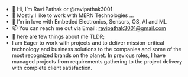- 👋 Hi, I’m Ravi Pathak or @ravipathak3001
- 🌱 Mostly I like to work with MERN Technologies ...
- 💞️ I’m in love with Embeded Electronics, Sensors, OS, AI and ML
- 📫 You can reach me out via Email: ravipathak3001@gmail.com
- 👀 here are few things about me TLDR;
- I am Eager to work with projects and to deliver mission-critical technology and business solutions to the companies and some of the most recognized brands on the planet. In previous roles, I have managed projects from requirements gathering to the project delivery with complete client satisfaction.


<!---
ravipathak3001/ravipathak3001 is a ✨ special ✨ repository because its `README.md` (this file) appears on your GitHub profile.
You can click the Preview link to take a look at your changes.
--->
